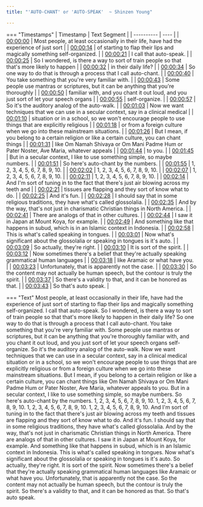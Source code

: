 ```yaml
---
title: "'AUTO-CHANT' or 'AUTO-SPEAK'  ~ Shinzen Young"

---
```

=== "Timestamps"
    | Timestamp | Text Segment |
    | ---------- | ----  |
    | [00:00:00](https://www.youtube.com/watch?v=H6vfdgkFRws&t=0) |  Most people, at least occasionally in their life, have had the experience of just sort |
    | [00:00:14](https://www.youtube.com/watch?v=H6vfdgkFRws&t=14) |  of starting to flap their lips and magically something self-organized. |
    | [00:00:21](https://www.youtube.com/watch?v=H6vfdgkFRws&t=21) |  I call that auto-speak. |
    | [00:00:25](https://www.youtube.com/watch?v=H6vfdgkFRws&t=25) |  So I wondered, is there a way to sort of train people so that that's more likely to happen |
    | [00:00:32](https://www.youtube.com/watch?v=H6vfdgkFRws&t=32) |  in their daily life? |
    | [00:00:34](https://www.youtube.com/watch?v=H6vfdgkFRws&t=34) |  So one way to do that is through a process that I call auto-chant. |
    | [00:00:40](https://www.youtube.com/watch?v=H6vfdgkFRws&t=40) |  You take something that you're very familiar with. |
    | [00:00:43](https://www.youtube.com/watch?v=H6vfdgkFRws&t=43) |  Some people use mantras or scriptures, but it can be anything that you're thoroughly |
    | [00:00:50](https://www.youtube.com/watch?v=H6vfdgkFRws&t=50) |  familiar with, and you chant it out loud, and you just sort of let your speech organs |
    | [00:00:55](https://www.youtube.com/watch?v=H6vfdgkFRws&t=55) |  self-organize. |
    | [00:00:57](https://www.youtube.com/watch?v=H6vfdgkFRws&t=57) |  So it's the auditory analog of the auto-walk. |
    | [00:01:03](https://www.youtube.com/watch?v=H6vfdgkFRws&t=63) |  Now we want techniques that we can use in a secular context, say in a clinical medical |
    | [00:01:10](https://www.youtube.com/watch?v=H6vfdgkFRws&t=70) |  situation or in a school, so we won't encourage people to use things that are explicitly religious |
    | [00:01:18](https://www.youtube.com/watch?v=H6vfdgkFRws&t=78) |  or from a foreign culture when we go into these mainstream situations. |
    | [00:01:26](https://www.youtube.com/watch?v=H6vfdgkFRws&t=86) |  But I mean, if you belong to a certain religion or like a certain culture, you can chant things |
    | [00:01:31](https://www.youtube.com/watch?v=H6vfdgkFRws&t=91) |  like Om Namah Shivaya or Om Mani Padme Hum or Pater Noster, Ave Maria, whatever appeals |
    | [00:01:44](https://www.youtube.com/watch?v=H6vfdgkFRws&t=104) |  to you. |
    | [00:01:45](https://www.youtube.com/watch?v=H6vfdgkFRws&t=105) |  But in a secular context, I like to use something simple, so maybe numbers. |
    | [00:01:51](https://www.youtube.com/watch?v=H6vfdgkFRws&t=111) |  So here's auto-chant by the numbers. |
    | [00:01:55](https://www.youtube.com/watch?v=H6vfdgkFRws&t=115) |  1, 2, 3, 4, 5, 6, 7, 8, 9, 10. |
    | [00:02:02](https://www.youtube.com/watch?v=H6vfdgkFRws&t=122) |  1, 2, 3, 4, 5, 6, 7, 8, 9, 10. |
    | [00:02:07](https://www.youtube.com/watch?v=H6vfdgkFRws&t=127) |  1, 2, 3, 4, 5, 6, 7, 8, 9, 10. |
    | [00:02:11](https://www.youtube.com/watch?v=H6vfdgkFRws&t=131) |  1, 2, 3, 4, 5, 6, 7, 8, 9, 10. |
    | [00:02:14](https://www.youtube.com/watch?v=H6vfdgkFRws&t=134) |  And I'm sort of tuning in to the fact that there's just air blowing across my teeth and |
    | [00:02:21](https://www.youtube.com/watch?v=H6vfdgkFRws&t=141) |  tissues are flapping and they sort of know what to do. |
    | [00:02:25](https://www.youtube.com/watch?v=H6vfdgkFRws&t=145) |  And it's fun. |
    | [00:02:28](https://www.youtube.com/watch?v=H6vfdgkFRws&t=148) |  I should say that in some religious traditions, they have what's called glossolalia. |
    | [00:02:35](https://www.youtube.com/watch?v=H6vfdgkFRws&t=155) |  And by the way, that's not just in charismatic Christian things in North America. |
    | [00:02:41](https://www.youtube.com/watch?v=H6vfdgkFRws&t=161) |  There are analogs of that in other cultures. |
    | [00:02:44](https://www.youtube.com/watch?v=H6vfdgkFRws&t=164) |  I saw it in Japan at Mount Koya, for example. |
    | [00:02:49](https://www.youtube.com/watch?v=H6vfdgkFRws&t=169) |  And something like that happens in subud, which is in an Islamic context in Indonesia. |
    | [00:02:58](https://www.youtube.com/watch?v=H6vfdgkFRws&t=178) |  This is what's called speaking in tongues. |
    | [00:03:01](https://www.youtube.com/watch?v=H6vfdgkFRws&t=181) |  Now what's significant about the glossolalia or speaking in tongues is it's auto. |
    | [00:03:09](https://www.youtube.com/watch?v=H6vfdgkFRws&t=189) |  So actually, they're right. |
    | [00:03:10](https://www.youtube.com/watch?v=H6vfdgkFRws&t=190) |  It is sort of the spirit. |
    | [00:03:12](https://www.youtube.com/watch?v=H6vfdgkFRws&t=192) |  Now sometimes there's a belief that they're actually speaking grammatical human languages |
    | [00:03:18](https://www.youtube.com/watch?v=H6vfdgkFRws&t=198) |  like Aramaic or what have you. |
    | [00:03:23](https://www.youtube.com/watch?v=H6vfdgkFRws&t=203) |  Unfortunately, that is apparently not the case. |
    | [00:03:30](https://www.youtube.com/watch?v=H6vfdgkFRws&t=210) |  So the content may not actually be human speech, but the contour is truly the spirit. |
    | [00:03:37](https://www.youtube.com/watch?v=H6vfdgkFRws&t=217) |  So there's a validity to that, and it can be honored as that. |
    | [00:03:43](https://www.youtube.com/watch?v=H6vfdgkFRws&t=223) |  So that's auto speak. |

=== "Text"
     Most people, at least occasionally in their life, have had the experience of just sort of starting to flap their lips and magically something self-organized. I call that auto-speak. So I wondered, is there a way to sort of train people so that that's more likely to happen in their daily life? So one way to do that is through a process that I call auto-chant. You take something that you're very familiar with. Some people use mantras or scriptures, but it can be anything that you're thoroughly familiar with, and you chant it out loud, and you just sort of let your speech organs self-organize. So it's the auditory analog of the auto-walk. Now we want techniques that we can use in a secular context, say in a clinical medical situation or in a school, so we won't encourage people to use things that are explicitly religious or from a foreign culture when we go into these mainstream situations. But I mean, if you belong to a certain religion or like a certain culture, you can chant things like Om Namah Shivaya or Om Mani Padme Hum or Pater Noster, Ave Maria, whatever appeals to you. But in a secular context, I like to use something simple, so maybe numbers. So here's auto-chant by the numbers. 1, 2, 3, 4, 5, 6, 7, 8, 9, 10. 1, 2, 3, 4, 5, 6, 7, 8, 9, 10. 1, 2, 3, 4, 5, 6, 7, 8, 9, 10. 1, 2, 3, 4, 5, 6, 7, 8, 9, 10. And I'm sort of tuning in to the fact that there's just air blowing across my teeth and tissues are flapping and they sort of know what to do. And it's fun. I should say that in some religious traditions, they have what's called glossolalia. And by the way, that's not just in charismatic Christian things in North America. There are analogs of that in other cultures. I saw it in Japan at Mount Koya, for example. And something like that happens in subud, which is in an Islamic context in Indonesia. This is what's called speaking in tongues. Now what's significant about the glossolalia or speaking in tongues is it's auto. So actually, they're right. It is sort of the spirit. Now sometimes there's a belief that they're actually speaking grammatical human languages like Aramaic or what have you. Unfortunately, that is apparently not the case. So the content may not actually be human speech, but the contour is truly the spirit. So there's a validity to that, and it can be honored as that. So that's auto speak.